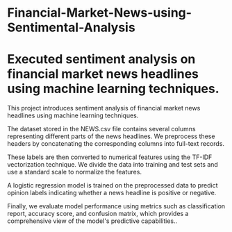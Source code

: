 # Financial-Market-News-using-Sentimental-Analysis
# Executed sentiment analysis on financial market news headlines using machine learning techniques.
This project introduces sentiment analysis of financial market news headlines using machine learning techniques.

The dataset stored in the NEWS.csv file contains several columns representing different parts of the news headlines. We preprocess these headers by concatenating the corresponding columns into full-text records. 

These labels are then converted to numerical features using the TF-IDF vectorization technique. We divide the data into training and test sets and use a standard scale to normalize the features.

A logistic regression model is trained on the preprocessed data to predict opinion labels indicating whether a news headline is positive or negative. 

Finally, we evaluate model performance using metrics such as classification report, accuracy score, and confusion matrix, which provides a comprehensive view of the model's predictive capabilities..
